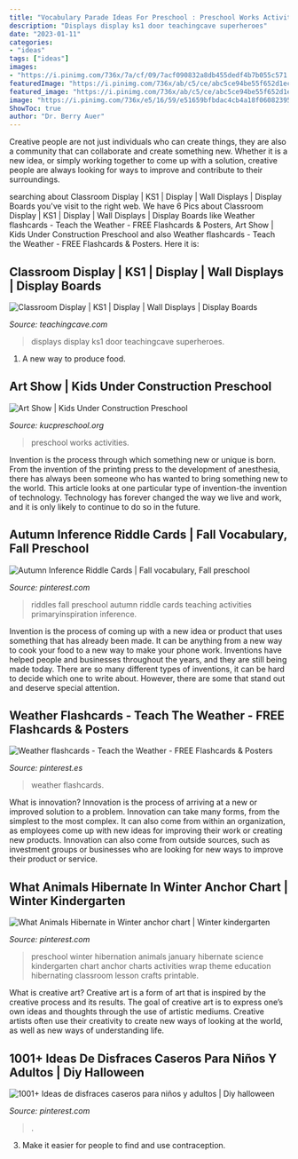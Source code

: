 ```yaml
---
title: "Vocabulary Parade Ideas For Preschool : Preschool Works Activities"
description: "Displays display ks1 door teachingcave superheroes"
date: "2023-01-11"
categories:
- "ideas"
tags: ["ideas"]
images:
- "https://i.pinimg.com/736x/7a/cf/09/7acf090832a8db455dedf4b7b055c571.jpg"
featuredImage: "https://i.pinimg.com/736x/ab/c5/ce/abc5ce94be55f652d1ec43997cc279da--preschool-education-teaching-science.jpg"
featured_image: "https://i.pinimg.com/736x/ab/c5/ce/abc5ce94be55f652d1ec43997cc279da--preschool-education-teaching-science.jpg"
image: "https://i.pinimg.com/736x/e5/16/59/e51659bfbdac4cb4a18f06082395fcbd.jpg"
ShowToc: true
author: "Dr. Berry Auer"
---
```



Creative people are not just individuals who can create things, they are also a community that can collaborate and create something new. Whether it is a new idea, or simply working together to come up with a solution, creative people are always looking for ways to improve and contribute to their surroundings.

	

		
searching about Classroom Display | KS1 | Display | Wall Displays | Display Boards you've visit to the right web. We have 6 Pics about Classroom Display | KS1 | Display | Wall Displays | Display Boards like Weather flashcards - Teach the Weather - FREE Flashcards &amp; Posters, Art Show | Kids Under Construction Preschool and also Weather flashcards - Teach the Weather - FREE Flashcards &amp; Posters. Here it is:
		
    
## Classroom Display | KS1 | Display | Wall Displays | Display Boards

<img loading=lazy src="https://www.teachingcave.com/wp-content/uploads/2013/10/door-display.jpg" onerror="this.onerror=null;this.src='https://tse3.mm.bing.net/th?id=OIP.LdKe8BsoUhH-QnWX9QTNsgHaJ4&amp;pid=15.1';" alt="Classroom Display | KS1 | Display | Wall Displays | Display Boards">

_Source: teachingcave.com_

>displays display ks1 door teachingcave superheroes. 

	

1. A new way to produce food.

    
## Art Show | Kids Under Construction Preschool

<img loading=lazy src="https://www.kucpreschool.org/wp-content/uploads/2013/03/ms-sandra-012.jpg" onerror="this.onerror=null;this.src='https://tse2.mm.bing.net/th?id=OIP.BH_a7jsYEMOyuxZXq61WxQHaJ4&amp;pid=15.1';" alt="Art Show | Kids Under Construction Preschool">

_Source: kucpreschool.org_

>preschool works activities. 

	

Invention is the process through which something new or unique is born. From the invention of the printing press to the development of anesthesia, there has always been someone who has wanted to bring something new to the world. This article looks at one particular type of invention-the invention of technology. Technology has forever changed the way we live and work, and it is only likely to continue to do so in the future.

    
## Autumn Inference Riddle Cards | Fall Vocabulary, Fall Preschool

<img loading=lazy src="https://i.pinimg.com/736x/e5/16/59/e51659bfbdac4cb4a18f06082395fcbd.jpg" onerror="this.onerror=null;this.src='https://tse2.mm.bing.net/th?id=OIP.OSPyGCNKyuTo57T7kQWGhQAAAA&amp;pid=15.1';" alt="Autumn Inference Riddle Cards | Fall vocabulary, Fall preschool">

_Source: pinterest.com_

>riddles fall preschool autumn riddle cards teaching activities primaryinspiration inference. 

	

Invention is the process of coming up with a new idea or product that uses something that has already been made. It can be anything from a new way to cook your food to a new way to make your phone work. Inventions have helped people and businesses throughout the years, and they are still being made today. There are so many different types of inventions, it can be hard to decide which one to write about. However, there are some that stand out and deserve special attention.

    
## Weather Flashcards - Teach The Weather - FREE Flashcards &amp; Posters

<img loading=lazy src="https://i.pinimg.com/736x/91/86/45/918645abbe783302f51b88b209cfcb08.jpg" onerror="this.onerror=null;this.src='https://tse1.mm.bing.net/th?id=OIP.0jQF_QKP66RtonXA8MoOOAHaKe&amp;pid=15.1';" alt="Weather flashcards - Teach the Weather - FREE Flashcards &amp; Posters">

_Source: pinterest.es_

>weather flashcards. 

	

What is innovation?
Innovation is the process of arriving at a new or improved solution to a problem. Innovation can take many forms, from the simplest to the most complex. It can also come from within an organization, as employees come up with new ideas for improving their work or creating new products. Innovation can also come from outside sources, such as investment groups or businesses who are looking for new ways to improve their product or service.

    
## What Animals Hibernate In Winter Anchor Chart | Winter Kindergarten

<img loading=lazy src="https://i.pinimg.com/736x/ab/c5/ce/abc5ce94be55f652d1ec43997cc279da--preschool-education-teaching-science.jpg" onerror="this.onerror=null;this.src='https://tse2.mm.bing.net/th?id=OIP.3UwY6wJ6FCemEBmYKyhJGQHaJ6&amp;pid=15.1';" alt="What Animals Hibernate in Winter anchor chart | Winter kindergarten">

_Source: pinterest.com_

>preschool winter hibernation animals january hibernate science kindergarten chart anchor charts activities wrap theme education hibernating classroom lesson crafts printable. 

	

What is creative art?
Creative art is a form of art that is inspired by the creative process and its results. The goal of creative art is to express one’s own ideas and thoughts through the use of artistic mediums. Creative artists often use their creativity to create new ways of looking at the world, as well as new ways of understanding life.

    
## 1001+ Ideas De Disfraces Caseros Para Niños Y Adultos | Diy Halloween

<img loading=lazy src="https://i.pinimg.com/736x/7a/cf/09/7acf090832a8db455dedf4b7b055c571.jpg" onerror="this.onerror=null;this.src='https://tse4.mm.bing.net/th?id=OIP.iWXBWimlalESRi7izXlPqAHaJ3&amp;pid=15.1';" alt="1001+ Ideas de disfraces caseros para niños y adultos | Diy halloween">

_Source: pinterest.com_

>. 

	

3. Make it easier for people to find and use contraception.

